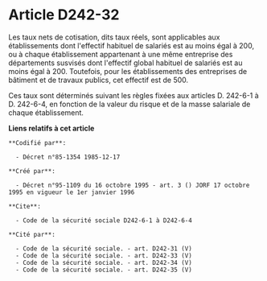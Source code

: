 # Article D242-32

Les taux nets de cotisation, dits taux réels, sont applicables aux établissements dont l'effectif habituel de salariés est au
moins égal à 200, ou à chaque établissement appartenant à une même entreprise des départements susvisés dont l'effectif
global habituel de salariés est au moins égal à 200. Toutefois, pour les établissements des entreprises de bâtiment et de
travaux publics, cet effectif est de 500.

Ces taux sont déterminés suivant les règles fixées aux articles D. 242-6-1 à D. 242-6-4, en fonction de la valeur du risque
et de la masse salariale de chaque établissement.

**Liens relatifs à cet article**

	**Codifié par**:

	  - Décret n°85-1354 1985-12-17

	**Créé par**:

	  - Décret n°95-1109 du 16 octobre 1995 - art. 3 () JORF 17 octobre 1995 en vigueur le 1er janvier 1996

	**Cite**:

	  - Code de la sécurité sociale D242-6-1 à D242-6-4

	**Cité par**:

	  - Code de la sécurité sociale. - art. D242-31 (V)
	  - Code de la sécurité sociale. - art. D242-33 (V)
	  - Code de la sécurité sociale. - art. D242-34 (V)
	  - Code de la sécurité sociale. - art. D242-35 (V)
